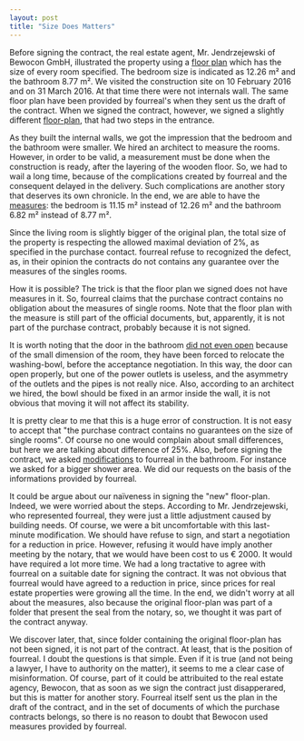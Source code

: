 ```yaml
---
layout: post
title: "Size Does Matters"
---
```


Before signing the contract, the real estate agent, Mr. Jendrzejewski
of Bewocon GmbH, illustrated the property using
a [floor plan][floor-plan-1] which has the size of every room
specified.  The bedroom size is indicated as 12.26 m² and the bathroom
8.77 m².  We visited the construction site on 10 February 2016 and on
31 March 2016.  At that time there were not internals wall.  The same
floor plan have been provided by fourreal's when they sent us the
draft of the contract.  When we signed the contract, however, we
signed a slightly different [floor-plan][floor-plan-2], that had two
steps in the entrance.

As they built the internal walls, we got the impression that the
bedroom and the bathroom were smaller.  We hired an architect to
measure the rooms.  However, in order to be valid, a measurement must
be done when the construction is ready, after the layering of the
wooden floor.  So, we had to wail a long time, because of the
complications created by fourreal and the consequent delayed in the
delivery.  Such complications are another story that deserves its own
chronicle. In the end, we are able to have the [measures][measures]:
the bedroom is 11.15 m² instead of 12.26 m² and the bathroom 6.82 m²
instead of 8.77 m².

Since the living room is slightly bigger of the original plan, the
total size of the property is respecting the allowed maximal deviation
of 2%, as specified in the purchase contact. fourreal refuse to
recognized the defect, as, in their opinion the contracts do not
contains any guarantee over the measures of the singles rooms.

How it is possible?  The trick is that the floor plan we signed does
not have measures in it.  So, fourreal claims that the purchase
contract contains no obligation about the measures of single rooms.
Note that the floor plan with the measure is still part of the
official documents, but, apparently, it is not part of the purchase
contract, probably because it is not signed.

It is worth noting that the door in the
bathroom [did not even open][washing-bowl] because of the small
dimension of the room, they have been forced to relocate the
washing-bowl, before the acceptance negotiation.  In this way, the
door can open properly, but one of the power outlets is useless, and
the asymmetry of the outlets and the pipes is not really nice. Also,
according to an architect we hired, the bowl should be fixed in an
armor inside the wall, it is not obvious that moving it will not
affect its stability.

It is pretty clear to me that this is a huge error of construction.
It is not easy to accept that "the purchase contract contains no
guarantees on the size of single rooms".  Of course no one would
complain about small differences, but here we are talking about
difference of 25%.  Also, before signing the contract, we
asked [modifications][bathroom-customizations] to fourreal in the
bathroom.  For instance we asked for a bigger shower area.  We did our
requests on the basis of the informations provided by fourreal.

It could be argue about our naïveness in signing the "new" floor-plan.
Indeed, we were worried about the steps.  According to
Mr. Jendrzejewski, who represented fourreal, they were just a little
adjustment caused by building needs.  Of course, we were a bit
uncomfortable with this last-minute modification.  We should have
refuse to sign, and start a negotiation for a reduction in
price. However, refusing it would have imply another meeting by the
notary, that we would have been cost to us € 2000.  It would have
required a lot more time.  We had a long tractative to agree with
fourreal on a suitable date for signing the contract.  It was not
obvious that fourreal would have agreed to a reduction in price, since
prices for real estate properties were growing all the time.  In the
end, we didn't worry at all about the measures, also because the
original floor-plan was part of a folder that present the seal from
the notary, so, we thought it was part of the contract anyway.

We discover later, that, since folder containing the original
floor-plan has not been signed, it is not part of the contract.  At
least, that is the position of fourreal.  I doubt the questions is
that simple.  Even if it is true (and not being a lawyer, I have to
authority on the matter), it seems to me a clear case of
misinformation.  Of course, part of it could be attribuited to the
real estate agency, Bewocon, that as soon as we sign the contract just
disapperared, but this is matter for another story.  Fourreal itself
sent us the plan in the draft of the contract, and in the set of
documents of which the purchase contracts belongs, so there is no
reason to doubt that Bewocon used measures provided by fourreal.

[floor-plan-1]: https://www.instagram.com/p/Bj5VwBMlXSQ/
[floor-plan-2]: https://www.instagram.com/p/Bj5V6CLlN3H/
[measures]: https://www.instagram.com/p/Bj5WEmVlLM6/
[washing-bowl]: https://www.instagram.com/p/Bj5WSRtFtrt/
[bathroom-customizations]: /assets/docs/k8-modifications.pdf
